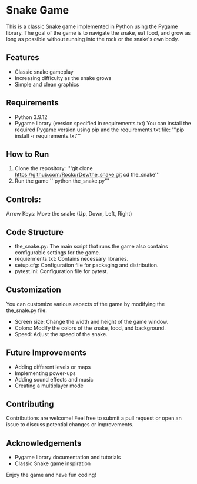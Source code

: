 # Snake Game
This is a classic Snake game implemented in Python using the Pygame library. The goal of the game is to navigate the snake, eat food, and grow as long as possible without running into the rock or the snake's own body.

## Features
- Classic snake gameplay
- Increasing difficulty as the snake grows
- Simple and clean graphics

## Requirements
- Python 3.9.12
- Pygame library (version specified in requirements.txt)
You can install the required Pygame version using pip and the requirements.txt file:
'''pip install -r requirements.txt'''

## How to Run
1. Clone the repository:
'''git clone https://github.com/RockurDev/the_snake.git 
   cd the_snake'''
3. Run the game
'''python the_snake.py'''

## Controls:
Arrow Keys: Move the snake (Up, Down, Left, Right)

## Code Structure
- the_snake.py: The main script that runs the game also contains configurable settings for the game.
- requierments.txt: Contains necessary libraries.
- setup.cfg: Configuration file for packaging and distribution.
- pytest.ini: Configuration file for pytest.

## Customization
You can customize various aspects of the game by modifying the the_snale.py file:
- Screen size: Change the width and height of the game window.
- Colors: Modify the colors of the snake, food, and background.
- Speed: Adjust the speed of the snake.

## Future Improvements
- Adding different levels or maps
- Implementing power-ups
- Adding sound effects and music
- Creating a multiplayer mode

## Contributing
Contributions are welcome! Feel free to submit a pull request or open an issue to discuss potential changes or improvements.

## Acknowledgements
- Pygame library documentation and tutorials
- Classic Snake game inspiration

Enjoy the game and have fun coding!
